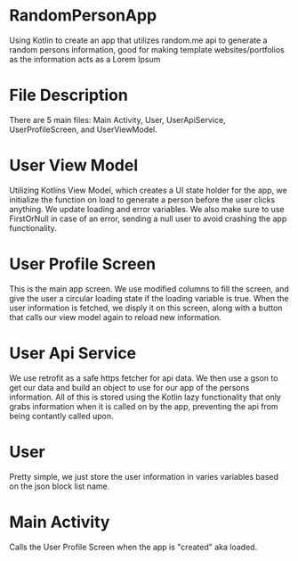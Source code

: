 # RandomPersonApp
Using Kotlin to create an app that utilizes random.me api to generate a random persons information, good for making template websites/portfolios as the information acts as a Lorem Ipsum

# File Description
There are 5 main files: Main Activity, User, UserApiService, UserProfileScreen, and UserViewModel.

# User View Model
Utilizing Kotlins View Model, which creates a UI state holder for the app, we initialize the function on load to generate a person before the user clicks anything. We update loading and error variables. We also make sure to use FirstOrNull in case of an error, sending a null user to avoid crashing the app functionality.

# User Profile Screen
This is the main app screen. We use modified columns to fill the screen, and give the user a circular loading state if the loading variable is true. When the user information is fetched, we disply it on this screen, along with a button that calls our view model again to reload new information.

# User Api Service
We use retrofit as a safe https fetcher for api data. We then use a gson to get our data and build an object to use for our app of the persons information. All of this is stored using the Kotlin lazy functionality that only grabs information when it is called on by the app, preventing the api from being contantly called upon.

# User
Pretty simple, we just store the user information in varies variables based on the json block list name.

# Main Activity
Calls the User Profile Screen when the app is "created" aka loaded.
